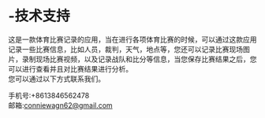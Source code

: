 # -技术支持  
这是一款体育比赛记录的应用，当在进行各项体育比赛的时候，可以通过这款应用记录一些比赛信息，比如人员，裁判，天气，地点等，您还可以记录比赛现场图片，录制现场比赛视频，以及记录战队和比分等信息，当您保存比赛结果之后，您可以进行查看并且对比赛结果进行分析。  
您可以通过以下方式联系我们。

手机号:+8613846562478  
邮箱:conniewagn62@gmail.com
